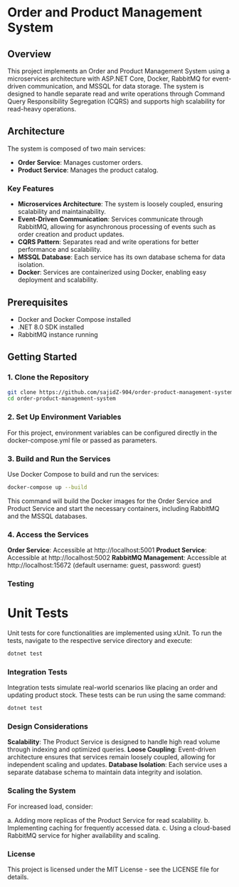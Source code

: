 # Order and Product Management System

## Overview

This project implements an Order and Product Management System using a microservices architecture with ASP.NET Core, Docker, RabbitMQ for event-driven communication, and MSSQL for data storage. The system is designed to handle separate read and write operations through Command Query Responsibility Segregation (CQRS) and supports high scalability for read-heavy operations.

## Architecture

The system is composed of two main services:

- **Order Service**: Manages customer orders.
- **Product Service**: Manages the product catalog.

### Key Features

- **Microservices Architecture**: The system is loosely coupled, ensuring scalability and maintainability.
- **Event-Driven Communication**: Services communicate through RabbitMQ, allowing for asynchronous processing of events such as order creation and product updates.
- **CQRS Pattern**: Separates read and write operations for better performance and scalability.
- **MSSQL Database**: Each service has its own database schema for data isolation.
- **Docker**: Services are containerized using Docker, enabling easy deployment and scalability.

## Prerequisites

- Docker and Docker Compose installed
- .NET 8.0 SDK installed
- RabbitMQ instance running


## Getting Started

### 1. Clone the Repository

```bash
git clone https://github.com/sajidZ-904/order-product-management-system.git
cd order-product-management-system
```

### 2. Set Up Environment Variables

For this project, environment variables can be configured directly in the docker-compose.yml file or passed as parameters.

### 3. Build and Run the Services

Use Docker Compose to build and run the services:

```bash
docker-compose up --build
```
This command will build the Docker images for the Order Service and Product Service and start the necessary containers, including RabbitMQ and the MSSQL databases.

### 4. Access the Services
   
**Order Service**: Accessible at http://localhost:5001
**Product Service**: Accessible at http://localhost:5002
**RabbitMQ Management**: Accessible at http://localhost:15672 (default username: guest, password: guest)

### Testing

# Unit Tests

Unit tests for core functionalities are implemented using xUnit. To run the tests, navigate to the respective service directory and execute:

```bash
dotnet test
```

### Integration Tests

Integration tests simulate real-world scenarios like placing an order and updating product stock. These tests can be run using the same command:

```bash
dotnet test
```

### Design Considerations

**Scalability**: The Product Service is designed to handle high read volume through indexing and optimized queries.
**Loose Coupling**: Event-driven architecture ensures that services remain loosely coupled, allowing for independent scaling and updates.
**Database Isolation**: Each service uses a separate database schema to maintain data integrity and isolation.

### Scaling the System

For increased load, consider:

a. Adding more replicas of the Product Service for read scalability.
b. Implementing caching for frequently accessed data.
c. Using a cloud-based RabbitMQ service for higher availability and scaling.

### License
This project is licensed under the MIT License - see the LICENSE file for details.

